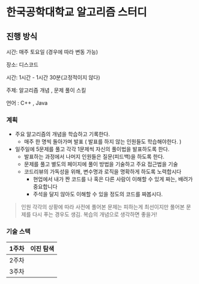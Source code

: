 # 한국공학대학교 알고리즘 스터디

## 진행 방식

시간: 매주 토요일 (경우에 따라 변동 가능)

장소: 디스코드

시간: 1시간 - 1시간 30분(고정적이지 않다)

주제: 알고리즘 개념 , 문제 풀이 스킬

언어 : C++ , Java

### 계획

- 주요 알고리즘의 개념을 학습하고 기록한다.
    - 매주 한 명씩 돌아가며 발표 ( 발표를 하지 않는 인원들도 학습해야한다. )
- 일주일에 5문제를 풀고 각각 1문제씩 자신의 풀이법을 발표하도록 한다.
    - 발표하는 과정에서 나머지 인원들은 질문(피드백)을 하도록 한다.
    - 문제를 풀고 별도의 페이지에 풀이 방법을 기술하고 주요 접근법을 기술
    - 코드리뷰의 가독성을 위해, 변수명과 로직을 명확하게 하도록 노력합시다
        - 현업에서 내가 짠 코드를 나 혹은 다른 사람이 이해할 수 있게 짜는, 배려가 중요합니다
        - 주석을 달지 않아도 이해할 수 있을 정도의 코드를 짜봅시다.

> 인원 각각의 상황에 따라 사전에 풀어본 문제는 피하는게 최선이지만 풀어본 문제를 다시 푸는 경우도 생김. 복습의 개념으로 생각하면 좋을거!
> 

### 기술 스택

| 1주차 | 이진 탐색 |
| --- | --- |
| 2주차 |  |
| 3주차 |  |
